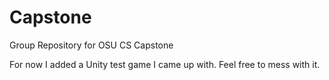 # Capstone
Group Repository for OSU CS Capstone

For now I added a Unity test game I came up with. Feel free to mess with it.
